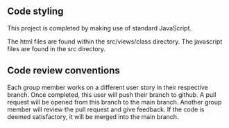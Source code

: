 ## Code styling

This project is completed by making use of standard JavaScript.

The html files are found within the src/views/class directory. The javascript files are found in the src directory.

## Code review conventions

Each group member works on a different user story in their respective branch. Once completed, this user will push their branch to github. A pull request will be opened from this branch to the main branch. Another group member will review the pull request and give feedback. If the code is deemed satisfactory, it will be merged into the main branch.